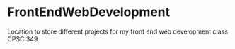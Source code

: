 # FrontEndWebDevelopment
Location to store different projects for my front end web development class CPSC 349
